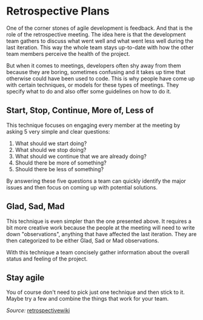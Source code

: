 # Retrospective Plans

One of the corner stones of agile development is feedback. And that is the role
of the retrospective meeting. The idea here is that the development team
gathers to discuss what went well and what went less well during the last
iteration. This way the whole team stays up-to-date with how the other team
members perceive the health of the project.

But when it comes to meetings, developers often shy away from them because they
are boring, sometimes confusing and it takes up time that otherwise could have
been used to code. This is why people have come up with certain techniques, or
models for these types of meetings. They specify what to do and also offer some
guidelines on how to do it.

## Start, Stop, Continue, More of, Less of
This technique focuses on engaging every member at the meeting by asking 5 very
simple and clear questions:

1. What should we start doing?
2. What should we stop doing?
3. What should we continue that we are already doing?
4. Should there be more of something?
5. Should there be less of something?

By answering these five questions a team can quickly identify the major issues
and then focus on coming up with potential solutions.

## Glad, Sad, Mad
This technique is even simpler than the one presented above. It requires a bit
more creative work because the people at the meeting will need to write down
"observations", anything that have affected the last iteration. They are then
categorized to be either Glad, Sad or Mad observations.

With this technique a team concisely gather information about the overall
status and feeling of the project.

## Stay agile
You of course don't need to pick just one technique and then stick to it. Maybe
try a few and combine the things that work for your team.

_Source:_ [retrospectivewiki](http://retrospectivewiki.org/index.php?title=Retrospective_Plans)
